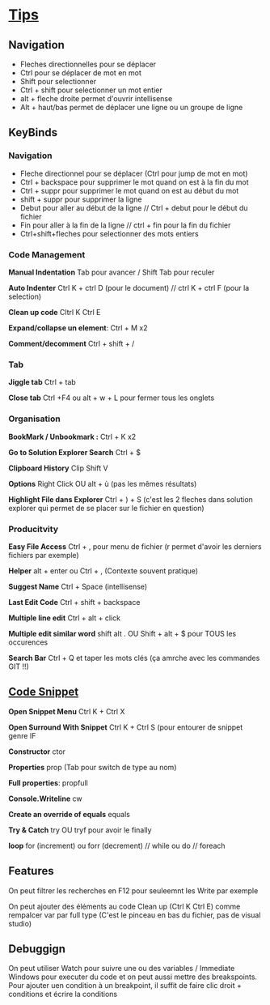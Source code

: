 # [Tips](https://github.com/kendrahavens/ProductivityFeatures)

## Navigation

* Fleches directionnelles pour se déplacer
* Ctrl pour se déplacer de mot en mot
* Shift pour selectionner
* Ctrl + shift pour selectionner un mot entier
* alt + fleche droite permet d'ouvrir intellisense
* Alt + haut/bas permet de déplacer une ligne ou un groupe de ligne

## KeyBinds

### Navigation
* Fleche directionnel pour se déplacer (Ctrl pour jump de mot en mot)
* Ctrl + backspace pour supprimer le mot quand on est à la fin du mot
* Ctrl + suppr pour supprimer le mot quand on est au début du mot
* shift + suppr pour supprimer la ligne
* Debut pour aller au début de la ligne // Ctrl + debut pour le début du fichier
* Fin pour aller à la fin de la ligne // ctrl + fin pour la fin du fichier
* Ctrl+shift+fleches pour selectionner des mots entiers

### Code Management

**Manual Indentation** Tab pour avancer  / Shift Tab pour reculer

**Auto Indenter** Ctrl K + ctrl D (pour le document) // ctrl K + ctrl F (pour la selection)

**Clean up code** Cltrl K Ctrl E

**Expand/collapse un element**: Ctrl + M x2

**Comment/decomment** Ctrl  + shift + /

### Tab

**Jiggle tab** Ctrl + tab

**Close tab** Ctrl +F4 ou alt + w + L pour fermer tous les onglets


### Organisation

**BookMark / Unbookmark :** Ctrl + K x2

**Go to Solution Explorer Search** Ctrl + $ 
 
**Clipboard History** Clip Shift V

**Options** Right Click OU alt + ù (pas les mêmes résultats)

**Highlight File dans Explorer** Ctrl + ) + S (c'est les 2 fleches dans solution explorer qui permet de se placer sur le fichier en question)


### Producitvity

**Easy File Access** Ctrl + , pour menu de fichier (r permet d'avoir les derniers fichiers par exemple)

**Helper** alt + enter ou Ctrl + , (Contexte souvent pratique)

**Suggest Name** Ctrl + Space (intellisense)

**Last Edit Code** Ctrl + shift + backspace

**Multiple line edit** Ctrl + alt + click

**Multiple edit similar word** shift alt . OU Shift + alt + $ pour TOUS les occurences

**Search Bar** Ctrl + Q et taper les mots clés (ça amrche avec les commandes GIT !!)

## [Code Snippet](https://docs.microsoft.com/en-us/visualstudio/ide/visual-csharp-code-snippets?view=vs-2019)

**Open Snippet Menu** Ctrl K + Ctrl X

**Open Surround With Snippet** Ctrl K + Ctrl S (pour entourer de snippet genre IF

**Constructor** ctor

**Properties** prop (Tab pour switch de type au nom)

**Full properties**: propfull

**Console.Writeline** cw

**Create an override of equals** equals

**Try & Catch** try OU tryf pour avoir le finally

**loop** for (increment) ou forr (decrement) // while ou do  // foreach

## Features

On peut filtrer les recherches en F12 pour seuleemnt les Write par exemple

On peut ajouter des éléments au code Clean up (Ctrl K Ctrl E) comme rempalcer var par full type (C'est le pinceau en bas du fichier, pas de visual studio)

## Debuggign

On peut utiliser Watch pour suivre une ou des variables / Immediate Windows pour executer du code et on peut aussi mettre des breakspoints. Pour ajouter uen condition à un breakpoint, il suffit de faire clic droit + conditions et écrire la conditions
